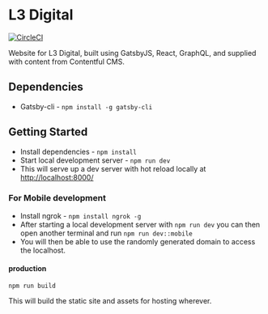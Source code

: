 # L3 Digital

[![CircleCI](https://circleci.com/gh/lmcjt37/l3digital/tree/master.svg?style=svg)](https://circleci.com/gh/lmcjt37/l3digital/tree/master)

Website for L3 Digital, built using GatsbyJS, React, GraphQL, and supplied with content from Contentful CMS.

## Dependencies

- Gatsby-cli - `npm install -g gatsby-cli`

## Getting Started

- Install dependencies - `npm install`
- Start local development server - `npm run dev`
- This will serve up a dev server with hot reload locally at [http://localhost:8000/](http://localhost:8000/)

### For Mobile development

- Install ngrok - `npm install ngrok -g`
- After starting a local development server with `npm run dev` you can then open another terminal and run `npm run dev::mobile`
- You will then be able to use the randomly generated domain to access the localhost.

#### production

`npm run build`

This will build the static site and assets for hosting wherever.
